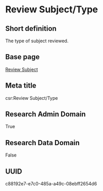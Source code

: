 # Review Subject/Type
## Short definition
The type of subject reviewed.
## Base page
[Review Subject](../../Objects/Review%20Subject.md)
## Meta title
csr:Review Subject/Type
## Research Admin Domain
True
## Research Data Domain
False
## UUID
c88192e7-e7c0-485a-a49c-08ebff2654d6
